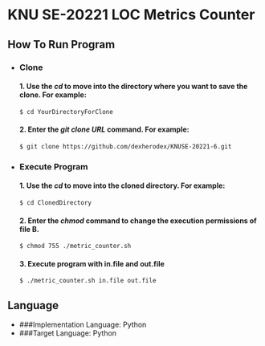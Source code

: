 KNU SE-20221 LOC Metrics Counter
==================================

How To Run Program
---------------------
* ### Clone
    #### 1. Use the ***cd*** to move into the directory where you want to save the clone. For example:
      $ cd YourDirectoryForClone
    #### 2. Enter the ***git clone URL*** command. For example:
      $ git clone https://github.com/dexherodex/KNUSE-20221-6.git

* ### Execute Program
    #### 1. Use the ***cd*** to move into the cloned directory. For example:
      $ cd ClonedDirectory
    #### 2. Enter the ***chmod*** command to change the execution permissions of file B.
      $ chmod 755 ./metric_counter.sh
    #### 3. Execute program with in.file and out.file
      $ ./metric_counter.sh in.file out.file

Language
--------
+ ###Implementation Language: Python
+ ###Target Language:   Python
